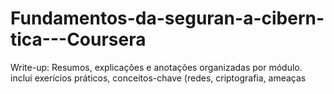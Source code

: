 # Fundamentos-da-seguran-a-cibern-tica---Coursera
Write-up: Resumos, explicações e anotações organizadas por módulo. inclui exerícios práticos, conceitos-chave (redes, criptografia, ameaças
